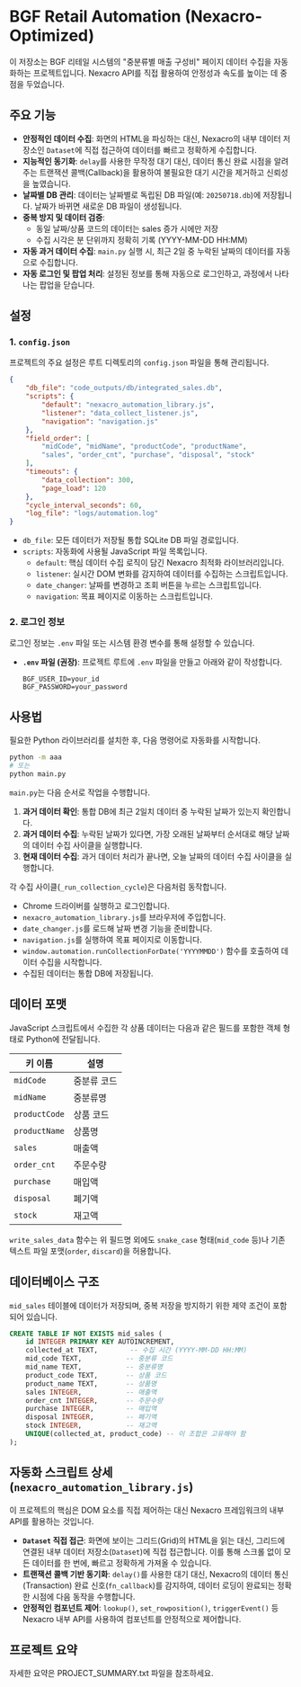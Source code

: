 # BGF Retail Automation (Nexacro-Optimized)

이 저장소는 BGF 리테일 시스템의 "중분류별 매출 구성비" 페이지 데이터 수집을 자동화하는 프로젝트입니다. Nexacro API를 직접 활용하여 안정성과 속도를 높이는 데 중점을 두었습니다.

## 주요 기능

- **안정적인 데이터 수집**: 화면의 HTML을 파싱하는 대신, Nexacro의 내부 데이터 저장소인 `Dataset`에 직접 접근하여 데이터를 빠르고 정확하게 수집합니다.
- **지능적인 동기화**: `delay`를 사용한 무작정 대기 대신, 데이터 통신 완료 시점을 알려주는 트랜잭션 콜백(Callback)을 활용하여 불필요한 대기 시간을 제거하고 신뢰성을 높였습니다.
- **날짜별 DB 관리**: 데이터는 날짜별로 독립된 DB 파일(예: `20250718.db`)에 저장됩니다. 날짜가 바뀌면 새로운 DB 파일이 생성됩니다.
- **중복 방지 및 데이터 검증**: 
  - 동일 날짜/상품 코드의 데이터는 sales 증가 시에만 저장
  - 수집 시각은 분 단위까지 정확히 기록 (YYYY-MM-DD HH:MM)
- **자동 과거 데이터 수집**: `main.py` 실행 시, 최근 2일 중 누락된 날짜의 데이터를 자동으로 수집합니다.
- **자동 로그인 및 팝업 처리**: 설정된 정보를 통해 자동으로 로그인하고, 과정에서 나타나는 팝업을 닫습니다.

## 설정

### 1. `config.json`

프로젝트의 주요 설정은 루트 디렉토리의 `config.json` 파일을 통해 관리됩니다.

```json
{
    "db_file": "code_outputs/db/integrated_sales.db",
    "scripts": {
        "default": "nexacro_automation_library.js",
        "listener": "data_collect_listener.js",
        "navigation": "navigation.js"
    },
    "field_order": [
        "midCode", "midName", "productCode", "productName", 
        "sales", "order_cnt", "purchase", "disposal", "stock"
    ],
    "timeouts": {
        "data_collection": 300,
        "page_load": 120
    },
    "cycle_interval_seconds": 60,
    "log_file": "logs/automation.log"
}
```

- `db_file`: 모든 데이터가 저장될 통합 SQLite DB 파일 경로입니다.
- `scripts`: 자동화에 사용될 JavaScript 파일 목록입니다.
  - `default`: 핵심 데이터 수집 로직이 담긴 Nexacro 최적화 라이브러리입니다.
  - `listener`: 실시간 DOM 변화를 감지하여 데이터를 수집하는 스크립트입니다.
  - `date_changer`: 날짜를 변경하고 조회 버튼을 누르는 스크립트입니다.
  - `navigation`: 목표 페이지로 이동하는 스크립트입니다.

### 2. 로그인 정보

로그인 정보는 `.env` 파일 또는 시스템 환경 변수를 통해 설정할 수 있습니다.

- **`.env` 파일 (권장)**: 프로젝트 루트에 `.env` 파일을 만들고 아래와 같이 작성합니다.
  ```env
  BGF_USER_ID=your_id
  BGF_PASSWORD=your_password
  ```

## 사용법

필요한 Python 라이브러리를 설치한 후, 다음 명령어로 자동화를 시작합니다.

```bash
python -m aaa
# 또는
python main.py
```

`main.py`는 다음 순서로 작업을 수행합니다.

1.  **과거 데이터 확인**: 통합 DB에 최근 2일치 데이터 중 누락된 날짜가 있는지 확인합니다.
2.  **과거 데이터 수집**: 누락된 날짜가 있다면, 가장 오래된 날짜부터 순서대로 해당 날짜의 데이터 수집 사이클을 실행합니다.
3.  **현재 데이터 수집**: 과거 데이터 처리가 끝나면, 오늘 날짜의 데이터 수집 사이클을 실행합니다.

각 수집 사이클(`_run_collection_cycle`)은 다음처럼 동작합니다.
- Chrome 드라이버를 실행하고 로그인합니다.
- `nexacro_automation_library.js`를 브라우저에 주입합니다.
- `date_changer.js`를 로드해 날짜 변경 기능을 준비합니다.
- `navigation.js`를 실행하여 목표 페이지로 이동합니다.
- `window.automation.runCollectionForDate('YYYYMMDD')` 함수를 호출하여 데이터 수집을 시작합니다.
- 수집된 데이터는 통합 DB에 저장됩니다.

## 데이터 포맷

JavaScript 스크립트에서 수집한 각 상품 데이터는 다음과 같은 필드를 포함한 객체 형태로 Python에 전달됩니다.

| 키 이름        | 설명             |
|----------------|------------------|
| `midCode`      | 중분류 코드      |
| `midName`      | 중분류명         |
| `productCode`  | 상품 코드        |
| `productName`  | 상품명           |
| `sales`        | 매출액           |
| `order_cnt`    | 주문수량         |
| `purchase`     | 매입액           |
| `disposal`     | 폐기액           |
| `stock`        | 재고액           |

`write_sales_data` 함수는 위 필드명 외에도 `snake_case` 형태(`mid_code` 등)나 기존 텍스트 파일 포맷(`order`, `discard`)을 허용합니다.

## 데이터베이스 구조

`mid_sales` 테이블에 데이터가 저장되며, 중복 저장을 방지하기 위한 제약 조건이 포함되어 있습니다.

```sql
CREATE TABLE IF NOT EXISTS mid_sales (
    id INTEGER PRIMARY KEY AUTOINCREMENT,
    collected_at TEXT,        -- 수집 시간 (YYYY-MM-DD HH:MM)
    mid_code TEXT,           -- 중분류 코드
    mid_name TEXT,           -- 중분류명
    product_code TEXT,       -- 상품 코드
    product_name TEXT,       -- 상품명
    sales INTEGER,           -- 매출액
    order_cnt INTEGER,       -- 주문수량
    purchase INTEGER,        -- 매입액
    disposal INTEGER,        -- 폐기액
    stock INTEGER,           -- 재고액
    UNIQUE(collected_at, product_code) -- 이 조합은 고유해야 함
);
```

## 자동화 스크립트 상세 (`nexacro_automation_library.js`)

이 프로젝트의 핵심은 DOM 요소를 직접 제어하는 대신 Nexacro 프레임워크의 내부 API를 활용하는 것입니다.

- **`Dataset` 직접 접근**: 화면에 보이는 그리드(Grid)의 HTML을 읽는 대신, 그리드에 연결된 내부 데이터 저장소(`Dataset`)에 직접 접근합니다. 이를 통해 스크롤 없이 모든 데이터를 한 번에, 빠르고 정확하게 가져올 수 있습니다.
- **트랜잭션 콜백 기반 동기화**: `delay()`를 사용한 대기 대신, Nexacro의 데이터 통신(Transaction) 완료 신호(`fn_callback`)를 감지하여, 데이터 로딩이 완료되는 정확한 시점에 다음 동작을 수행합니다.
- **안정적인 컴포넌트 제어**: `lookup()`, `set_rowposition()`, `triggerEvent()` 등 Nexacro 내부 API를 사용하여 컴포넌트를 안정적으로 제어합니다.
## 프로젝트 요약
자세한 요약은 PROJECT_SUMMARY.txt 파일을 참조하세요.
